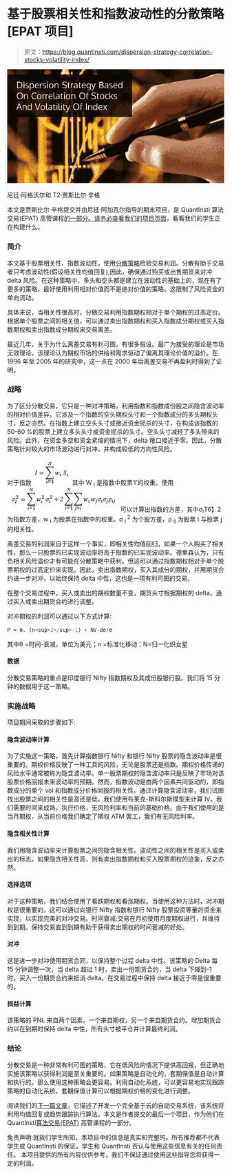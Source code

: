 # 基于股票相关性和指数波动性的分散策略[EPAT 项目]

> 原文：<https://blog.quantinsti.com/dispersion-strategy-correlation-stocks-volatility-index/>

![Dispersion Strategy Based On Correlation Of Stocks And Volatility Of Index](img/669f3ddfcb91fb6d004dd40763a9bc12.png)

尼廷·阿格沃尔和 T2·贾斯比尔·辛格

本文是贾斯比尔·辛格提交并由尼廷·阿加瓦尔指导的期末项目，是 QuantInsti 算法交易(EPAT) 高管课程[的一部分。请务必查看我们的项目](https://www.quantinsti.com/epat/)[页面](https://www.quantinsti.com/category/project-work-epat/)，看看我们的学生正在构建什么。

### **简介**

本文基于股票相关性、指数波动性，使用[分散策略](https://blog.quantinsti.com/dispersion-trading-using-options/)检验交易利润。分散有助于交易者只考虑波动性(假设相关性均值回复),因此，确保通过购买或出售期货来对冲 delta 风险。在这种策略中，多头和空头都是建立在波动性的基础上的，现在有了更多的策略，最好使用利用相对价值而不是绝对价值的策略。这限制了风险资金的单向流动。

具体来说，当相关性很高时，分散交易利用指数期权相对于单个期权的过高定价。根据单个股票之间的相关值，可以通过卖出指数期权和买入指数成分期权或买入指数期权和卖出指数成分期权来交易离差。

最近几年，关于为什么离差交易有利可图，有很多假设。最广为接受的理论是市场无效理论，该理论认为期权市场的供给和需求驱动了偏离其理论价值的溢价。在 1996 年至 2005 年的研究中，这一点在 2000 年后离差交易不再盈利时得到了证明。

### **战略**

为了区分分散交易，它只是一种对冲策略，利用指数和指数成份股之间隐含波动率的相对价值差异。它涉及一个指数的空头期权头寸和一个指数成分的多头期权头寸，反之亦然。在指数上建立空头头寸或接近资金扼杀的头寸，在构成该指数的 50-60 %的股票上建立多头头寸或资金扼杀的头寸。空头头寸减轻了多头带来的风险。此外，在资金多空和资金紧缩的情况下，delta 敞口接近于零。因此，分散策略针对较大的市场波动进行对冲，并构成较低的方向性风险。

对于指数![equation 1](img/49044523f9ebecc1cbf557c3d1c70ad9.png)其中 W <sub>i</sub> 是指数中股票‘I’的权重。使用![equation 2](img/ebf41737c048180fa733f5875a5877eb.png)可以计算出指数的方差，其中σ<sub>I</sub>T6】2 为指数方差，w <sub>i</sub> 为股票在指数中的权重。σ <sub> i </sub> <sup>2</sup> 为个股方差，ρ <sub>ij</sub> 为股票 I 与股票 j 的相关性。

离差交易的利润来自于这样一个事实，即相关性均值回归，如果一个人购买了相关性，那么一只股票的已实现波动率将高于指数的已实现波动率。德里森认为，只有负相关风险溢价才有可能在分散策略中获利。但这可以通过指数期权相对于单个股票期权的过高定价来实现。因此，卖出指数期权，买入其成分的期权，并用期货合约进一步对冲，以始终保持 delta 中性，这也是一项有利可图的交易。

在整个交易过程中，买入或卖出的期权数量不变，期货头寸根据期权的 delta，通过买入或卖出期货合约进行调整。

对冲期权的利润可以通过以下方式计算:

```py
P ≈ θ. (n<sup>2</sup>-1) + NV-dσ/σ
```

其中θ =时间-衰减，单位为美元；n =标准化移动；N=归一化织女星

#### 数据

分散交易策略的重点是印度银行 Nifty 指数期权及其成份股银行股。我们将 15 分钟的数据用于这一策略。

### **实施战略**

项目期间采取的步骤如下:

#### **隐含波动率计算**

为了实施这一策略，首先计算指数银行 Nifty 和银行 Nifty 股票的隐含波动率是很重要的。期权价格反映了一种工具的风险，无论是股票还是指数。期权价格传递的风险水平通常被称为隐含波动率。单一股票期权的隐含波动率只是反映了市场对该股票价格回报未来波动率的预期。然而，指数波动是由两个因素共同驱动的，即指数成分的单个 vol 和指数成分价格回报的相关性。通过计算隐含波动率，我们试图找出股票之间的相关性是高还是低。我们使用布莱克-斯科尔斯模型来计算 IV。我们需要时间来成熟，执行价格，无风险利率和当前的基础价格。由于我们使用的是当月期权，从当前价格我们确定了期权 ATM 罢工，我们有无风险利率。

#### **隐含相关性计算**

我们用隐含波动率来计算股票之间的隐含相关性。波动性之间的相关性是买入或卖出的标志。如果隐含相关性高，则有卖出指数期权和买入股票期权的迹象，反之亦然。

#### **选择选项**

对于这种策略，我们结合使用了看跌期权和看涨期权。当使用这种方法时，对冲期权是很重要的，这可以通过向银行 Nifty 指数和银行 Nifty 股票投资等量的资金来实现，以实现完美的对冲交易。时间衰减:交易在月初使用月度期权进行，并维持到到期。保持交易直到到期有助于获得卖出期权的时间衰减的好处。

#### **对冲**

这是进一步对冲使用期货合同，以保持整个过程 delta 中性。该策略的 Delta 每 15 分钟调整一次，当 delta 超过 1 时，卖出一份期货合约，当 delta 下降到-1 时，买入一份期货合约来抵消 delta。在交易过程中保持 delta 接近于零是很重要的。

#### **损益计算**

该策略的 PNL 来自两个因素，一个来自期权，另一个来自期货合约。增加期货合约以在到期时保持 delta 中性，所有头寸被平仓并计算最终利润。

### **结论**

分散交易是一种非常有利可图的策略，它在低风险的情况下提供高回报，但正确地实施该策略以获得利润是至关重要的。如果策略是自动化的，套期保值是自动计算和执行的，那么使用这种策略会更容易。利用自动化系统，可以更容易地实现跟踪策略的自动化系统，套期保值计算可以根据期权价格的变化进行调整。

阅读我们的[下一篇文章](https://blog.quantinsti.com/epat-project-automated-trading-maxime-fages-derek-wong/)，它描述了开发一个完全基于云的自动交易系统，该系统将利用均值回复或趋势跟踪执行算法。本文是作者提交的最后一个项目，作为他们在 QuantInsti[算法交易(EPAT)](https://www.quantinsti.com/) 高管课程的一部分。

免责声明:就我们学生所知，本项目中的信息是真实和完整的。所有推荐都不代表学生或 QuantInsti 的保证。学生和 QuantInsti 否认与使用这些信息有关的任何责任。 本项目提供的所有内容仅供参考，我们不保证通过使用这些指导您将获得一定的利润。